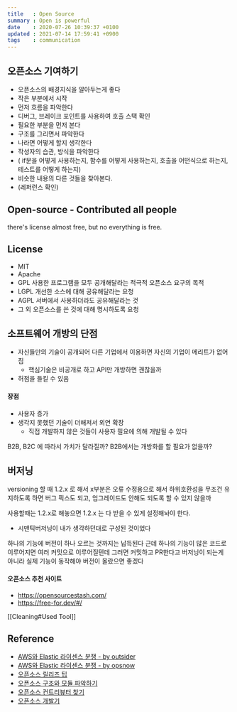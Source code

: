 ```yaml
---
title   : Open Source
summary : Open is powerful
date    : 2020-07-26 10:39:37 +0100
updated : 2021-07-14 17:59:41 +0900
tags    : communication
---
```


## 오픈소스 기여하기
- 오픈소스의 배경지식을 알아두는게 좋다
- 작은 부분에서 시작
- 먼저 흐름을 파악한다
- 디버그, 브레이크 포인트를 사용하여 호출 스택 확인
- 필요한 부분을 먼저 본다
- 구조를 그리면서 파악한다
- 나라면 어떻게 할지 생각한다
- 작성자의 습관, 방식을 파악한다
 - ( if문을 어떻게 사용하는지, 함수를 어떻게 사용하는지, 호출을 어떤식으로 하는지, 테스트를 어떻게 하는지)
- 비슷한 내용의 다른 것들을 찾아본다.
 - (레퍼런스 확인)

## Open-source - Contributed all people
there's license
almost free, but no everything is free.

## License
- MIT
- Apache
- GPL 사용한 프로그램을 모두 공개해달라는 적극적 오픈소스 요구의 목적
- LGPL 개선한 소스에 대해 공유해달라는 요청
- AGPL 서버에서 사용하더라도 공유해달라는 것
- 그 외 오픈소스를 쓴 것에 대해 명시하도록 요청

## 소프트웨어 개방의 단점
- 자신들만의 기술이 공개되어 다른 기업에서 이용하면 자신의 기업이 메리트가 없어짐
    - 핵심기술은 비공개로 하고 API만 개방하면 괜찮을까
- 허점을 들킬 수 있음

#### 장점
- 사용자 증가
- 생각지 못했던 기술이 더해져서 외연 확장
    - 직접 개발하지 않은 것들이 사용자 필요에 의해 개발될 수 있다

B2B, B2C 에 따라서 가치가 달라질까? B2B에서는 개방화를 할 필요가 없을까?

## 버저닝
versioning 할 때 1.2.x 로 해서 x부분은 오류 수정용으로 해서 하위호환성을 무조건 유지하도록 하면
버그 픽스도 되고, 업그레이드도 안해도 되도록 할 수 있지 않을까

사용할때는 1.2.x로 해놓으면 1.2.x 는 다 받을 수 있게 설정해놔야 한다.
- 시맨틱버저닝이 내가 생각하던대로 구성된 것이었다

하나의 기능에 버전이 하나 오르는 것까지는 납득된다
근데 하나의 기능이 많은 코드로 이루어지면 여러 커밋으로 이루어질텐데
그러면 커밋하고 PR한다고 버저닝이 되는게 아니라
실제 기능이 동작해야 버전이 올랐으면 좋겠다

#### 오픈소스 추천 사이트
- https://opensourcestash.com/
- https://free-for.dev/#/

[[Cleaning#Used Tool]]

## Reference
- [AWS와 Elastic 라이센스 분쟁 - by outsider](https://blog.outsider.ne.kr/1533)
- [AWS와 Elastic 라이센스 분쟁 - by opsnow](https://blog.opsnow.com/35)
- [오픈소스 릴리즈 팁](https://spoqa.github.io/2017/09/28/foss-release-tips.html)
- [오픈소스 구조와 모듈 파악하기](https://kdydesign.github.io/2020/10/19/open-source-flow/)
- [오픈소스 컨트리뷰터 찾기](https://www.sosconhistory.net/soscon2019/content/data/session/Day%201_1630_1.pdf)
- [오픈소스 개발기](https://deview.kr/data/deview/session/attach/1500_T1_박재성_깃헙%204.4K%20스타%20billboard.js%20메인테이너가%20들려주는%20오픈소스%20개발기.pdf)

